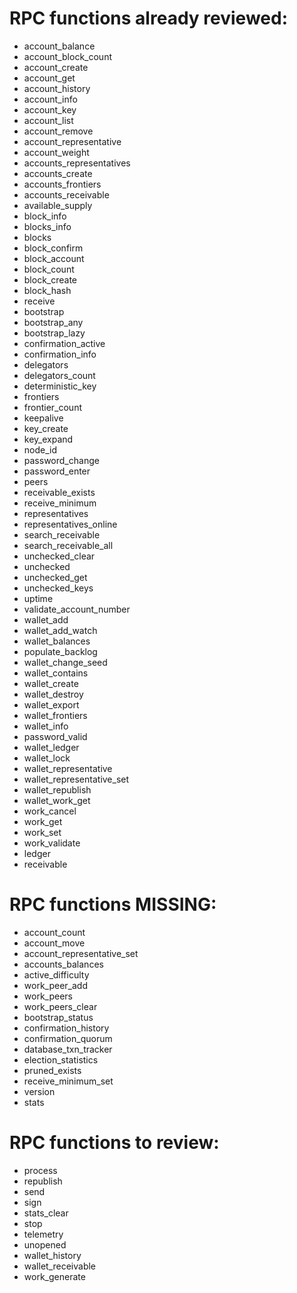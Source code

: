 # RPC functions already reviewed:
- account_balance
- account_block_count
- account_create
- account_get
- account_history
- account_info
- account_key
- account_list
- account_remove
- account_representative
- account_weight
- accounts_representatives
- accounts_create
- accounts_frontiers
- accounts_receivable
- available_supply
- block_info
- blocks_info
- blocks
- block_confirm
- block_account
- block_count
- block_create
- block_hash
- receive
- bootstrap
- bootstrap_any
- bootstrap_lazy
- confirmation_active
- confirmation_info
- delegators
- delegators_count
- deterministic_key
- frontiers
- frontier_count
- keepalive
- key_create
- key_expand
- node_id
- password_change
- password_enter
- peers
- receivable_exists
- receive_minimum
- representatives
- representatives_online
- search_receivable
- search_receivable_all
- unchecked_clear
- unchecked
- unchecked_get
- unchecked_keys
- uptime
- validate_account_number
- wallet_add
- wallet_add_watch
- wallet_balances
- populate_backlog
- wallet_change_seed
- wallet_contains
- wallet_create
- wallet_destroy
- wallet_export
- wallet_frontiers
- wallet_info
- password_valid
- wallet_ledger
- wallet_lock
- wallet_representative
- wallet_representative_set
- wallet_republish
- wallet_work_get
- work_cancel
- work_get
- work_set
- work_validate
- ledger
- receivable

# RPC functions MISSING:
- account_count
- account_move
- account_representative_set
- accounts_balances
- active_difficulty
- work_peer_add
- work_peers
- work_peers_clear
- bootstrap_status
- confirmation_history
- confirmation_quorum
- database_txn_tracker
- election_statistics
- pruned_exists
- receive_minimum_set
- version
- stats

# RPC functions to review:
- process
- republish
- send
- sign
- stats_clear
- stop
- telemetry
- unopened
- wallet_history
- wallet_receivable
- work_generate
